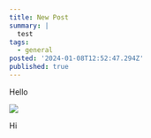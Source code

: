 ```yaml
---
title: New Post
summary: |
  test
tags:
  - general
posted: '2024-01-08T12:52:47.294Z'
published: true
---
```



Hello

![](/blog-media/test.jpeg)

Hi
